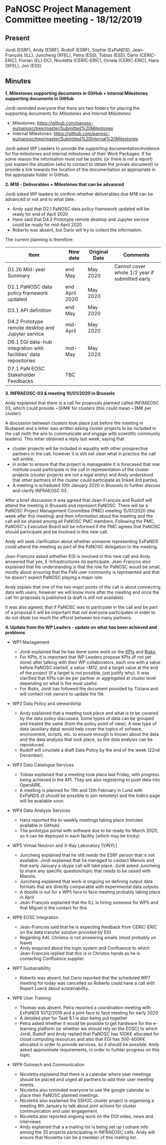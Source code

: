 ﻿PaNOSC Project Management Committee meeting - 18/12/2019
========================================================


Present
-------
Jordi (ESRF), Andy (ESRF), Rudolf (ESRF), Sophie (ExPaNDS), Jean-François (ILL), Juncheng (XFEL), Petra (ESS), Tobias (ESS), Dario (CERIC-ERIC), Florian (ELI-DC), Nicoletta (CERIC-ERIC), Ornela (CERIC-ERIC), Hans (XFEL), Jon (ESS)

Minutes
-------	

**1. Milestones supporting documents in GitHub + Internal Milestones supporting documents in GitHub** 

Jordi reminded everyone that there are two folders for placing the supporting documents for *Milestones* and *Internal Milestones*:
* Milestones: https://github.com/panosc-eu/panosc/tree/master/Submitted%20Milestones
* Internal Milestones: https://github.com/panosc-eu/panosc/tree/master/Submitted%20Internal%20Milestones

Jordi asked WP Leaders to provide the supporting documentation/evidence for the milestones and internal milestones of their Work Packages. If for some reason the information must not be public (or there is not a report) just explain the situation (who to contact to obtain the private document) or provide a link towards the location of the documentation as appropriate in the appropiate folder in GitHub.
    
**2. M18 - Deliverables + Milestones that can be advanced**

Jordi asked WP leaders to confirm whether deliverables due M18 can be advanced or not and to what date.
* Andy said that D2.1 PaNOSC data policy framework updated will be ready for end of April 2020
* Hans said that D4.2 Prototype remote desktop and Jupyter service could be ready for mid-April 2020
* Roberto was absent, but Dario will try to collect the information.

The current planning is therefore:

| Item | New date | Original Date | Comments |
| ---- | ------------- | -------- | -------- |
| D1.2b Mid-year Summary | end May | May 2020 | Cannot cover whole 1/2 year if submitted early |
| D2.1 PaNOSC data policy framework updated | end April 2020 | May 2020 | |
| D3.1 API definition | end May | May 2020 | |
| D4.2 Prototype remote desktop and Jupyter service | mid-April | May 2020 | | 
| D6.1 EGI data-hub integration with facilities' data repositories | mid-May | May 2020 | |
| D7.1 PaN EOSC Stakeholder Feedbacks | TBC |  |


**3. INFRAEOSC-03 & meeting 10/01/2020 in Brussels**

Andy explained that there is a call for proposals planned called INFRAEOSC 03, which could provide ~30M€ for clusters (this could mean ~3M€ per cluster). 

A discussion between clusters took place just before the meeting in Budapest and a letter was written asking cluster projects to be included in the call (with the aim to communicate and engage with scientific community leaders). This letter obtained a reply last week, saying that 
* cluster projects will be included in equality with other prosprective partners in the call, however it is still not clear what in practice the call will entitle. 
* in order to ensure that the project is manageable it is forecased that one institute could participate in the call in representation of the cluster projects (cluster projects are not a legal entity) and Andy understood that other partners of the cluster could participate as linked 3rd parties. 
* A meeting is scheduled 10th January 2020 in Brussels to further discuss and clarify INFRAEOSC 03.

After a brief discussion it was agreed that Jean-François and Rudolf will attend the meeting in Brussels and represent PaNOSC. There will be a PaNOSC Project Management Committee (PMC) meeting 15/01/2020 (the week after this meeting) and then information about the meeting and the call will be shared among all PaNOSC PMC members. Following the PMC, PaNOSC's Executive Board will be informed if the PMC agrees that PaNOSC should participate and be involved in this new call.

Andy will seek clarification about whether someone representing ExPaNDS could attend the meeting as part of the PaNOSC delegation to the meeting.

Jean-François asked wthether EGI is involved in this new call and Andy answered that yes, E-Infrastructures do participate. 
Jean-François also explained that his understanding is that the role for PaNOSC would be small, mostly about ensuring that the PaN user community is represented and that he doesn't expect PaNOSC playing a major role.

Andy explain that one of the two major points of the call is about connecting data with users, however we will know more after the meeting and once the call for proposals is published (a draft is still not available). 

It was also agreed, that if PaNOSC was to particpate in the call and be part of a proposal it will be important that not everyone participates in order to do not dilute too much the efforst between too many partners.

**4. Update from the WP Leaders - update on what has been achieved and problems**

* WP1 Management
    * Jordi explained that he has done some work on the [KPIs](https://docs.google.com/spreadsheets/d/1iivsvBrix4v6lmC2U3sOC6YEXFeY0JzXHTM9QQQZwiY/edit#gid=0) and [Risks](https://github.com/panosc-eu/panosc/blob/master/Work%20Packages/WP1%20Management/Risks/PaNOSC%20Risk%20Register.xlsx). 
    * For KPIs, it is important that WP Leaders propose KPIs (if not yet done) after talking with their WP collaborators, each one with a value before PaNOSC started, a value ~M12, and a target value at the end of the project (if a target is not possible, just justify why). It was clarified that KPIs can be per partner or aggregated at cluster level depending on what is the most useful.
    * For Risks, Jordi has followed the document provided by Tiziana and will contact *risk owners* to update the file
   
* WP2 Data Policy and stewardship
    * Andy explained that a meeting took place and what is to be covered by the data policy discussed. Some types of data can be grouped and treated the same (from the policy point of view). A new type of data (auxiliary data) would help cover the topics of sofware, environment, scripts, etc. to ensure enough is known about the data and the data analysis that took place, so the data analysis can be reproduced.
    * Rudolf will ciruclate a draft Data Policy by the end of the week (22nd December).

* WP3 Data Catalogue Services
    * Tobias explained that a meeting took place last Friday, with progress being achieved in the API. They are also registering to push data into OpenAIRE.
    * A meeting is planned for 11th and 12th February in Lund with ExPaNDS (it should be possible to join remotely) and the Indico page will be available soon.
    
* WP4 Data Analysis Services
    * Hans reported the bi-weekly meetings taking place (minutes available in GitHub)
    * The prototype portal with software due to be ready for March 2020, so it can be deployed in each facility (which may be tricky)
    
* WP5 Virtual Neutron and X-Ray Laboratory (VINYL)
    * Juncheng explained that he still needs the ESRF person that is not available. Jordi explained that he managed to contact Manolo and that early January a skype call will take place. Jordi asked Juncheng to share any specific question/topic that needs to be raised with Manolo.
    * Juncheng explained that work is ongoing on defining output data formats that are directly comparable with experimental data outputs.
    * A doodle is out for a WP5 face to face meeting probably taking place in April
    * Jean-François explained that the ILL is hiring someone for WP5 and that Miguel is the contact for this
    
* WP6 EOSC Integration
    * Jean-Francois said that he is expecting feedback from CERIC-ERIC on the data transfer solution provided by EGI
    * Regarding AAI, Christos is not answering emails (most probably on leave)
    * Andy enquried about the login system and Confluence to which Jean-Francois replied that this is in Christos hands as he is contacting Confluence supplier.
    
* WP7 Sustainability
    * Roberto was absent, but Dario reported that the scheduled WP7 meeting for today was cancelled so Roberto could have a call with Rupert Lueck about sustainability.
    
* WP8 User Training
    * Thomas was absent. Petra reported a coordination meeting with ExPaNDS 10/12/2019 and a joint face to face meeting for early 2020
    * A detailed plan for Task 8.1 is also being put together
    * Petra asked whether it would be possible to get hardware for the e-learning platform (or whether we should rely on the EOSC) to which Jordi, Rudolf and Andy replied that PaNOSC has 100K€ allocated for cloud computing resources and also that EGI has 300-400K€ allocated in order to provide services, so it should be possible. Andy asked approximate requirements, in order to furhter progress on this topic.
    
* WP9 Outreach and Communication
    * Nicoletta explaiend that there is a calendar where user meetings should be placed and urged all partners to add their user meeting events.
    * Nicoletta also reminded everyone to use the google calendar to place their PaNOSC planned meetings.
    * Nicoletta also explained tha SSHOC cluster project is organising a meeting 8th January to talk about joint actions for cluster communication and user engagement.
    * Nicoletta also reported ongoing work on the DOI video, news and interviews
    * Andy explained that a a mailing list is being set up t oshare info among the 35 projects participating in INFRAEOSC calls. Andy will ensure that Nicoletta can be a member of this mailing list.
    




